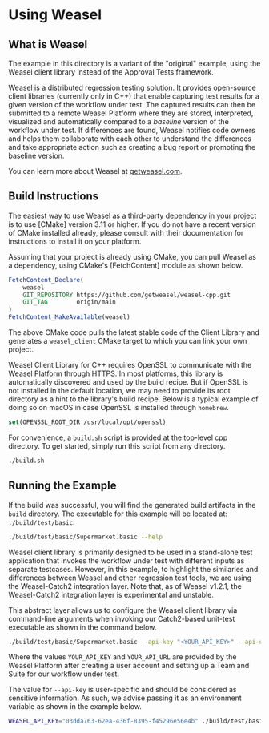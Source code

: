 # Using Weasel

## What is Weasel

The example in this directory is a variant of the "original" example, using
the Weasel client library instead of the Approval Tests framework.

Weasel is a distributed regression testing solution. It provides open-source
client libraries (currently only in C++) that enable capturing test results
for a given version of the workflow under test. The captured results can then
be submitted to a remote Weasel Platform where they are stored, interpreted,
visualized and automatically compared to a *baseline* version of the workflow
under test. If differences are found, Weasel notifies code owners and helps
them collaborate with each other to understand the differences and take
appropriate action such as creating a bug report or promoting the baseline
version.

You can learn more about Weasel at [getweasel.com](https://getweasel.com).

## Build Instructions

The easiest way to use Weasel as a third-party dependency in your project is
to use [CMake] version 3.11 or higher. If you do not have a recent version
of CMake installed already, please consult with their documentation for
instructions to install it on your platform.

Assuming that your project is already using CMake, you can pull Weasel as a
dependency, using CMake's [FetchContent] module as shown below.

```cmake
FetchContent_Declare(
    weasel
    GIT_REPOSITORY https://github.com/getweasel/weasel-cpp.git
    GIT_TAG        origin/main
)
FetchContent_MakeAvailable(weasel)
```

The above CMake code pulls the latest stable code of the Client Library and
generates a `weasel_client` CMake target to which you can link your own project.

Weasel Client Library for C++ requires OpenSSL to communicate with the Weasel
Platform through HTTPS. In most platforms, this library is automatically
discovered and used by the build recipe. But if OpenSSL is not installed in
the default location, we may need to provide its root directory as a hint to
the library's build recipe. Below is a typical example of doing so on macOS
in case OpenSSL is installed through `homebrew`.

```cmake
set(OPENSSL_ROOT_DIR /usr/local/opt/openssl)
```

For convenience, a `build.sh` script is provided at the top-level cpp directory.
To get started, simply run this script from any directory.

```bash
./build.sh
```

## Running the Example

If the build was successful, you will find the generated build artifacts in
the `build` directory. The executable for this example will be located at:
`./build/test/basic`.

```bash
./build/test/basic/Supermarket.basic --help
```

Weasel client library is primarily designed to be used in a stand-alone
test application that invokes the workflow under test with different inputs
as separate testcases. However, in this example, to highlight the similaries
and differences between Weasel and other regression test tools, we are using
the Weasel-Catch2 integration layer. Note that, as of Weasel v1.2.1, the
Weasel-Catch2 integration layer is experimental and unstable.

This abstract layer allows us to configure the Weasel client library via
command-line arguments when invoking our Catch2-based unit-test executable
as shown in the command below.

```bash
./build/test/basic/Supermarket.basic --api-key "<YOUR_API_KEY>" --api-url "<YOUR_API_URL>" --revision 1.42.0
```

Where the values `YOUR_API_KEY` and `YOUR_API_URL` are provided by the
Weasel Platform after creating a user account and setting up a Team and Suite
for our workflow under test.

The value for `--api-key` is user-specific and should be considered as
sensitive information. As such, we advise passing it as an environment
variable as shown in the example below.

```bash
WEASEL_API_KEY="03dda763-62ea-436f-8395-f45296e56e4b" ./build/test/basic/Supermarket.basic --api-url "https://getweasel.com/api/@/supermarket/basic" --revision 1.42.0
```
